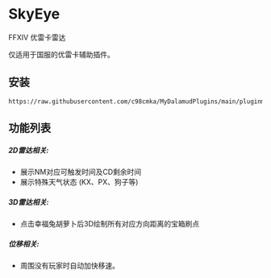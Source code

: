# SkyEye
FFXIV 优雷卡雷达

仅适用于国服的优雷卡辅助插件。

## 安装
```
https://raw.githubusercontent.com/c98cmka/MyDalamudPlugins/main/pluginmaster.json
```

## 功能列表
##### 2D雷达相关:

- 展示NM对应可触发时间及CD剩余时间
- 展示特殊天气状态 (KX、PX、狗子等)

##### 3D雷达相关:

- 点击幸福兔胡萝卜后3D绘制所有对应方向距离的宝箱刷点

##### 位移相关:

- 周围没有玩家时自动加快移速。
